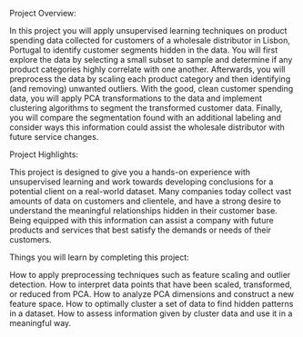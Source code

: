 Project Overview:

In this project you will apply unsupervised learning techniques on product spending data collected for customers of a wholesale distributor in Lisbon, Portugal to identify customer segments hidden in the data. You will first explore the data by selecting a small subset to sample and determine if any product categories highly correlate with one another. Afterwards, you will preprocess the data by scaling each product category and then identifying (and removing) unwanted outliers. With the good, clean customer spending data, you will apply PCA transformations to the data and implement clustering algorithms to segment the transformed customer data. Finally, you will compare the segmentation found with an additional labeling and consider ways this information could assist the wholesale distributor with future service changes.

Project Highlights:

This project is designed to give you a hands-on experience with unsupervised learning and work towards developing conclusions for a potential client on a real-world dataset. Many companies today collect vast amounts of data on customers and clientele, and have a strong desire to understand the meaningful relationships hidden in their customer base. Being equipped with this information can assist a company with future products and services that best satisfy the demands or needs of their customers.

Things you will learn by completing this project:

How to apply preprocessing techniques such as feature scaling and outlier detection.
How to interpret data points that have been scaled, transformed, or reduced from PCA.
How to analyze PCA dimensions and construct a new feature space.
How to optimally cluster a set of data to find hidden patterns in a dataset.
How to assess information given by cluster data and use it in a meaningful way.
